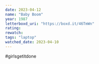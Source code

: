 ```yaml
---
date: 2023-04-12
name: "Baby Boom"
year: 1987
letterboxd_uri: "https://boxd.it/46TmWn"
rating: 
rewatch: 
tags: "laptop"
watched_date: 2023-04-10
---
```


#girlsgetitdone
